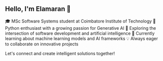  ## Hello, I'm Elamaran 👋

🎓 MSc Software Systems student at Coimbatore Institute of Technology
🐍 Python enthusiast with a growing passion for Generative AI
🚀 Exploring the intersection of software development and artificial intelligence
🌱 Currently learning about machine learning models and AI frameworks
💡 Always eager to collaborate on innovative projects

Let's connect and create intelligent solutions together!

<!---
ElamaranV/ElamaranV is a ✨ special ✨ repository because its `README.md` (this file) appears on your GitHub profile.
You can click the Preview link to take a look at your changes.
--->
